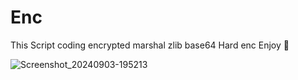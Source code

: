 # Enc
This Script coding encrypted marshal zlib base64 Hard enc Enjoy 👑

![Screenshot_20240903-195213](https://github.com/user-attachments/assets/e25ff5a3-68bb-4f95-aecb-2371a0f43956)
